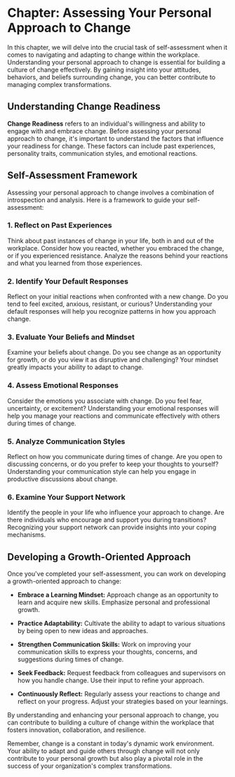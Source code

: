 Chapter: Assessing Your Personal Approach to Change
===================================================

In this chapter, we will delve into the crucial task of self-assessment when it comes to navigating and adapting to change within the workplace. Understanding your personal approach to change is essential for building a culture of change effectively. By gaining insight into your attitudes, behaviors, and beliefs surrounding change, you can better contribute to managing complex transformations.

Understanding Change Readiness
------------------------------

**Change Readiness** refers to an individual's willingness and ability to engage with and embrace change. Before assessing your personal approach to change, it's important to understand the factors that influence your readiness for change. These factors can include past experiences, personality traits, communication styles, and emotional reactions.

Self-Assessment Framework
-------------------------

Assessing your personal approach to change involves a combination of introspection and analysis. Here is a framework to guide your self-assessment:

### 1. **Reflect on Past Experiences**

Think about past instances of change in your life, both in and out of the workplace. Consider how you reacted, whether you embraced the change, or if you experienced resistance. Analyze the reasons behind your reactions and what you learned from those experiences.

### 2. **Identify Your Default Responses**

Reflect on your initial reactions when confronted with a new change. Do you tend to feel excited, anxious, resistant, or curious? Understanding your default responses will help you recognize patterns in how you approach change.

### 3. **Evaluate Your Beliefs and Mindset**

Examine your beliefs about change. Do you see change as an opportunity for growth, or do you view it as disruptive and challenging? Your mindset greatly impacts your ability to adapt to change.

### 4. **Assess Emotional Responses**

Consider the emotions you associate with change. Do you feel fear, uncertainty, or excitement? Understanding your emotional responses will help you manage your reactions and communicate effectively with others during times of change.

### 5. **Analyze Communication Styles**

Reflect on how you communicate during times of change. Are you open to discussing concerns, or do you prefer to keep your thoughts to yourself? Understanding your communication style can help you engage in productive discussions about change.

### 6. **Examine Your Support Network**

Identify the people in your life who influence your approach to change. Are there individuals who encourage and support you during transitions? Recognizing your support network can provide insights into your coping mechanisms.

Developing a Growth-Oriented Approach
-------------------------------------

Once you've completed your self-assessment, you can work on developing a growth-oriented approach to change:

* **Embrace a Learning Mindset:** Approach change as an opportunity to learn and acquire new skills. Emphasize personal and professional growth.

* **Practice Adaptability:** Cultivate the ability to adapt to various situations by being open to new ideas and approaches.

* **Strengthen Communication Skills:** Work on improving your communication skills to express your thoughts, concerns, and suggestions during times of change.

* **Seek Feedback:** Request feedback from colleagues and supervisors on how you handle change. Use their input to refine your approach.

* **Continuously Reflect:** Regularly assess your reactions to change and reflect on your progress. Adjust your strategies based on your learnings.

By understanding and enhancing your personal approach to change, you can contribute to building a culture of change within the workplace that fosters innovation, collaboration, and resilience.

Remember, change is a constant in today's dynamic work environment. Your ability to adapt and guide others through change will not only contribute to your personal growth but also play a pivotal role in the success of your organization's complex transformations.

